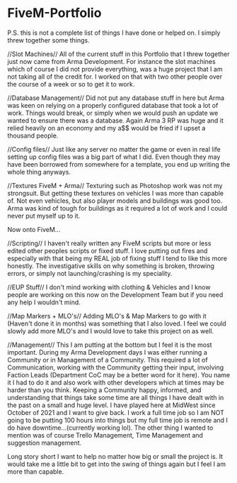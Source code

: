 # FiveM-Portfolio
P.S. this is not a complete list of things I have done or helped on. I simply threw together some things.


//Slot Machines//
All of the current stuff in this Portfolio that I threw together just now came from Arma Development. For instance the slot machines which of course I did not provide everything, was a huge project that I am not taking all of the credit for. I worked on that with two other people over the course of a week or so to get it to work. 

//Database Management//
Did not put any database stuff in here but Arma was keen on relying on a properly configured database that took a lot of work. Things would break, or simply when we would push an update we wanted to ensure there was a database. Again Arma 3 RP was huge and it relied heavily on an economy and my a$$ would be fried if I upset a thousand people.

//Config files//
Just like any server no matter the game or even in real life setting up config files was a big part of what I did. Even though they may have been borrowed from somewhere for a template, you end up writing the whole thing anyways.

//Textures FiveM + Arma//
Texturing such as Photoshop work was not my strongsuit. But getting these textures on vehicles I was more than capable of. Not even vehicles, but also player models and buildings was good too. Arma was kind of tough for buildings as it required a lot of work and I could never put myself up to it.

Now onto FiveM...

//Scripting//
I haven't really written any FiveM scripts but more or less edited other peoples scripts or fixed stuff. I love putting out fires and especially with that being my REAL job of fixing stuff I tend to like this more honestly. The investigative skills on why something is broken, throwing errors, or simply not launching/crashing is my speciality.

//EUP Stuff//
I don't mind working with clothing & Vehicles and I know people are working on this now on the Development Team but if you need any help I wouldn't mind.

//Map Markers + MLO's//
Adding MLO's & Map Markers to go with it (Haven't done it in months) was something that I also loved. I feel we could slowly add more MLO's and I would love to take this project on as well.

//Management//
This I am putting at the bottom but I feel it is the most important. During my Arma Development days I was either running a Community or in Management of a Community. This required a lot of Communication, working with the Community getting their input, involving Faction Leads (Department CoC may be a better word for it here). You name it I had to do it and also work with other developers which at times may be harder than you think. Keeping a Community happy, informed, and understanding that things take some time are all things I have dealt with in the past on a small and huge level. I have played here at MidWest since October of 2021 and I want to give back. I work a full time job so I am NOT going to be putting 100 hours into things but my full time job is remote and I do have downtime...(currently working lol). The other thing I wanted to mention was of course Trello Management, Time Management and suggestion management. 

Long story short I want to help no matter how big or small the project is. It would take me a little bit to get into the swing of things again but I feel I am more than capable. 
